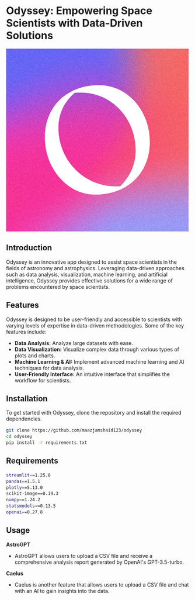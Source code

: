 # Odyssey: Empowering Space Scientists with Data-Driven Solutions

![Odyssey](page_icon.png)

## Introduction

Odyssey is an innovative app designed to assist space scientists in the fields of astronomy and astrophysics. Leveraging data-driven approaches such as data analysis, visualization, machine learning, and artificial intelligence, Odyssey provides effective solutions for a wide range of problems encountered by space scientists.

## Features

Odyssey is designed to be user-friendly and accessible to scientists with varying levels of expertise in data-driven methodologies. Some of the key features include:

- **Data Analysis:** Analyze large datasets with ease.
- **Data Visualization:** Visualize complex data through various types of plots and charts.
- **Machine Learning & AI:** Implement advanced machine learning and AI techniques for data analysis.
- **User-Friendly Interface:** An intuitive interface that simplifies the workflow for scientists.

## Installation

To get started with Odyssey, clone the repository and install the required dependencies.

```bash
git clone https://github.com/maazjamshaid123/odyssey
cd odyssey
pip install -r requirements.txt
```
## Requirements
```bash
streamlit==1.25.0
pandas==1.5.1
plotly==5.13.0
scikit-image==0.19.3
numpy==1.24.2
statsmodels==0.13.5
openai==0.27.8
```
## Usage
**AstroGPT**
- AstroGPT allows users to upload a CSV file and receive a comprehensive analysis report generated by OpenAI's GPT-3.5-turbo.

**Caelus**
- Caelus is another feature that allows users to upload a CSV file and chat with an AI to gain insights into the data.
